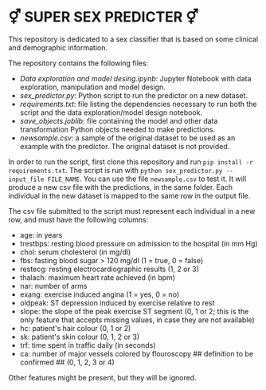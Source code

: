 # ⚥ SUPER SEX PREDICTER ⚥

This repository is dedicated to a sex classifier that is based on some clinical and demographic information.

The repository contains the following files:
- *Data exploration and model desing.ipynb*: Jupyter Notebook with data exploration, manipulation and model design.
- *sex_predictor.py*: Python script to run the predictor on a new dataset.
- *requirements.txt*: file listing the dependencies necessary to run both the script and the data exploration/model design notebook.
- *save_objects.joblib*: file containing the model and other data transformation Python objects needed to make predictions.
- *newsample.csv*: a sample of the original dataset to be used as an example with the predictor. The original dataset is not provided.

In order to run the script, first clone this repository and run `pip install -r requirements.txt`. The script is run with `python sex_predictor.py --input_file FILE_NAME`. You can use the file `newsample.csv` to test it. It will produce a new csv file with the predictions, in the same folder. Each individual in the new dataset is mapped to the same row in the output file.

The csv file submitted to the script must represent each individual in a new row, and must have the following columns:
- age: in years
- trestbps: resting blood pressure on admission to the hospital (in mm Hg)
- chol: serum cholesterol (in mg/dl)
- fbs: fasting blood sugar > 120 mg/dl (1 = true, 0 = false)
- restecg: resting electrocardiographic results (1, 2 or 3)
- thalach: maximum heart rate achieved (in bpm)
- nar: number of arms
- exang: exercise induced angina (1 = yes, 0 = no)
- oldpeak: ST depression induced by exercise relative to rest
- slope: the slope of the peak exercise ST segment (0, 1 or 2; this is the only feature that accepts missing values, in case they are not available)
- hc: patient's hair colour (0, 1 or 2)
- sk: patient's skin colour (0, 1, 2 or 3)
- trf: time spent in traffic daily (in seconds)
- ca: number of major vessels colored by flouroscopy ## definition to be confirmed ## (0, 1, 2, 3 or 4)

Other features might be present, but they will be ignored.
